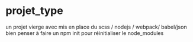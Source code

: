 # projet_type
un projet vierge avec mis en place du scss / nodejs / webpack/ babel/json
bien penser à faire un npm init pour réinitialiser le node_modules
